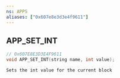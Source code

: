 ```yaml
---
ns: APPS
aliases: ["0x607e8e3d3e4f9611"]
---
```

## APP_SET_INT

```c
// 0x607E8E3D3E4F9611
void APP_SET_INT(string name, int value);
```

```
Sets the int value for the current block
```
